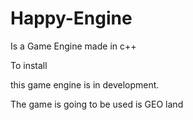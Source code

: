 # Happy-Engine
Is a Game Engine made in c++



To install


this game engine is in development.


The game is going to be used is GEO land

